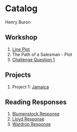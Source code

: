 # Catalog

Henry Buron

## Workshop

1. [Line Plot](https://github.com/hpburon/Workshop/blob/master/plot2.png)
2. The Path of a Salesman - Plot
3. [Challenge Question 1](https://github.com/hpburon/Workshop/blob/master/Challenge_Question_1.png)

## Projects

1. Project 1: [Jamaica](https://github.com/hpburon/Workshop/blob/master/project1.md)

## Reading Responses

1. [Blumenstock Response](https://github.com/hpburon/Workshop/blob/master/blumenstock.md)
2. [Lloyd Response](https://github.com/hpburon/Workshop/blob/master/Lloyd.md)
3. [Wardrop Response](https://github.com/hpburon/Workshop/blob/master/Wardrop.md)
